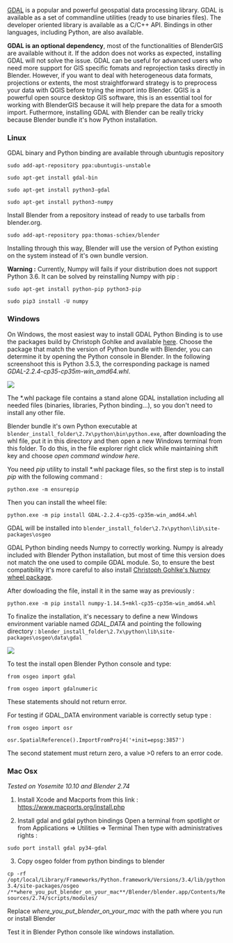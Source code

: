 [GDAL](http://gdal.org/) is a popular and powerful geospatial data processing library. GDAL is available as a set of commandline utilities (ready to use binaries files). The developer oriented library is available as a C/C++ API. Bindings in other languages, including Python, are also available.

**GDAL is an optional dependency**, most of the functionalities of BlenderGIS are available without it. If the addon does not works as expected, installing GDAL will not solve the issue. GDAL can be useful for advanced users who need more support for GIS specific fomats and reprojection tasks directly in Blender. However, if you want to deal with heterogeneous data formats, projections or extents, the most straightforward strategy is to preprocess your data with QGIS before trying the import into Blender. QGIS is a powerful open source desktop GIS software, this is an essential tool for working with BlenderGIS because it will help prepare the data for a smooth import. Futhermore, installing GDAL with Blender can be really tricky because Blender bundle it's how Python installation.

### Linux

GDAL binary and Python binding are available through ubuntugis repository

`sudo add-apt-repository ppa:ubuntugis-unstable`

`sudo apt-get install gdal-bin`

`sudo apt-get install python3-gdal`

`sudo apt-get install python3-numpy`

Install Blender from a repository instead of ready to use tarballs from blender.org.

`sudo add-apt-repository ppa:thomas-schiex/blender`

Installing through this way, Blender will use the version of Python existing on the system instead of it's own bundle version.

**Warning :** Currently, Numpy will fails if your distribution does not support Python 3.6. It can be solved by reinstalling Numpy with pip :

`sudo apt-get install python-pip python3-pip`

`sudo pip3 install -U numpy`

### Windows

On Windows, the most easiest way to install GDAL Python Binding is to use the packages build by Christoph Gohlke and available [here](http://www.lfd.uci.edu/~gohlke/pythonlibs/#gdal). Choose the package that match the version of Python bundle with Blender, you can determine it by opening the Python console in Blender. In the following screenshoot this is Python 3.5.3, the corresponding package is named *GDAL-2.2.4-cp35-cp35m-win_amd64.whl*.

![](https://raw.githubusercontent.com/wiki/domlysz/blenderGIS/Blender27x/images/python_version.jpg)

The \*.whl package file contains a stand alone GDAL installation including all needed files (binaries, libraries, Python binding...), so you don't need to install any other file.

Blender bundle it's own Python executable at `blender_install_folder\2.7x\python\bin\python.exe`, after downloading the whl file, put it in this directory and then open a new Windows terminal from this folder. To do this, in the file explorer right click while maintaining shift key and choose *open command window here*.

You need *pip* utility to install \*.whl package files, so the first step is to install *pip* with the following command :

`python.exe -m ensurepip`

Then you can install the wheel file:

`python.exe -m pip install GDAL-2.2.4-cp35-cp35m-win_amd64.whl`

GDAL will be installed into `blender_install_folder\2.7x\python\lib\site-packages\osgeo`

GDAL Python binding needs Numpy to correctly working. Numpy is already included with Blender Python installation, but most of time this version does not match the one used to compile GDAL module. So, to ensure the best compatibility it's more careful to also install [Christoph Gohlke's Numpy wheel package](http://www.lfd.uci.edu/~gohlke/pythonlibs/#numpy).

After dowloading the file, install it in the same way as previously :

`python.exe -m pip install numpy-1.14.5+mkl-cp35-cp35m-win_amd64.whl`

To finalize the installation, it's necessary to define a new Windows environment variable named *GDAL_DATA* and pointing the following directory : `blender_install_folder\2.7x\python\lib\site-packages\osgeo\data\gdal`

![](https://raw.githubusercontent.com/wiki/domlysz/blenderGIS/Blender27x/images/gdal_data.jpg)


To test the install open Blender Python console and type:

`from osgeo import gdal`

`from osgeo import gdalnumeric`

These statements should not return error.

For testing if GDAL_DATA environment variable is correctly setup type :

`from osgeo import osr`

`osr.SpatialReference().ImportFromProj4('+init=epsg:3857')`

The second statement must return zero, a value >0 refers to an error code.


### Mac Osx

*Tested on Yosemite 10.10 and Blender 2.74*

1) Install Xcode and Macports from this link :
 https://www.macports.org/install.php

2) Install gdal and gdal python bindings
Open a terminal from spotlight or from Applications => Utilities => Terminal
Then type with administratives rights :

`sudo port install gdal py34-gdal`

3) Copy osgeo folder from python bindings to blender

`cp -rf /opt/local/Library/Frameworks/Python.framework/Versions/3.4/lib/python3.4/site-packages/osgeo /**where_you_put_blender_on_your_mac**/Blender/blender.app/Contents/Resources/2.74/scripts/modules/`

Replace *where_you_put_blender_on_your_mac* with the path where you run or install Blender

Test it in Blender Python console like windows installation.
